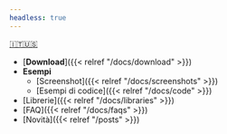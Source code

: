 ```yaml
---
headless: true
---
```

[🇮🇹](/it/)[🇺🇸](/)<!--🇬🇷-->
- [**Download**]({{< relref "/docs/download" >}})
- **Esempi**
  - [Screenshot]({{< relref "/docs/screenshots" >}})
  - [Esempi di codice]({{< relref "/docs/code" >}})
- [Librerie]({{< relref "/docs/libraries" >}})
- [FAQ]({{< relref "/docs/faqs" >}})
- [Novità]({{< relref "/posts" >}})
